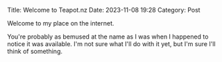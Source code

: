 Title: Welcome to Teapot.nz
Date: 2023-11-08 19:28
Category: Post

Welcome to my place on the internet.

You're probably as bemused at the name as I was when I happened to notice it was available. 
I'm not sure what I'll do with it yet, but I'm sure I'll think of something.
